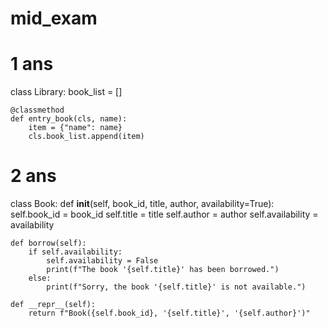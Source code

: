 # mid_exam

# 1 ans 

class Library:
    book_list = [] 

    @classmethod
    def entry_book(cls, name):
        item = {"name": name}
        cls.book_list.append(item)



# 2 ans 

class Book:
    def __init__(self, book_id, title, author, availability=True):
        self.book_id = book_id
        self.title = title
        self.author = author
        self.availability = availability

    def borrow(self):
        if self.availability:
            self.availability = False
            print(f"The book '{self.title}' has been borrowed.")
        else:
            print(f"Sorry, the book '{self.title}' is not available.")

    def __repr__(self):
        return f"Book({self.book_id}, '{self.title}', '{self.author}')"

